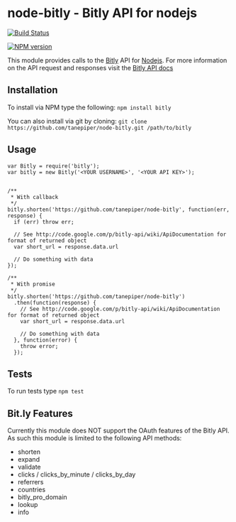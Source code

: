 node-bitly - Bitly API for nodejs
====================

[![Build Status](https://secure.travis-ci.org/tanepiper/node-bitly.png)](http://travis-ci.org/tanepiper/node-bitly)

[![NPM version](https://badge.fury.io/js/bitly.png)](http://badge.fury.io/js/bitly)

This module provides calls to the [Bitly](http://bitly.com) API for [Nodejs](http://nodejs.org).
For more information on the API request and responses visit the [Bitly API docs](http://code.google.com/p/bitly-api/wiki/ApiDocumentation)

Installation
------------
To install via NPM type the following: `npm install bitly`

You can also install via git by cloning: `git clone https://github.com/tanepiper/node-bitly.git /path/to/bitly`

Usage
-----
    var Bitly = require('bitly');
    var bitly = new Bitly('<YOUR USERNAME>', '<YOUR API KEY>');
    
    
    /**
     * With callback
     */
    bitly.shorten('https://github.com/tanepiper/node-bitly', function(err, response) {
      if (err) throw err;

      // See http://code.google.com/p/bitly-api/wiki/ApiDocumentation for format of returned object
      var short_url = response.data.url

      // Do something with data
    });
    
    /**
     * With promise
     */
    bitly.shorten('https://github.com/tanepiper/node-bitly')
      .then(function(response) {
        // See http://code.google.com/p/bitly-api/wiki/ApiDocumentation for format of returned object
        var short_url = response.data.url

        // Do something with data
      }, function(error) {
        throw error;
      });

Tests
-----
To run tests type `npm test`

Bit.ly Features
---------------
Currently this module does NOT support the OAuth features of the Bitly API.  As such
this module is limited to the following API methods:

* shorten
* expand
* validate
* clicks / clicks_by_minute / clicks_by_day
* referrers
* countries
* bitly_pro_domain
* lookup
* info
